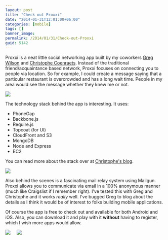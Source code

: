 ```yaml
---
layout: post
title: "Check out Proxxi"
date: "2014-01-31T12:01:00+06:00"
categories: [mobile]
tags: []
banner_image: 
permalink: /2014/01/31/Check-out-Proxxi
guid: 5142
---
```


<p>
Proxxi is a neat little social networking app built by my coworkers <a href="http://gregsramblings.com/">Greg Wilson</a> and <a href="http://coenraets.org/">Christophe Coenraets</a>. Instead of the traditional friend/acquaintance based network, Proxxi focuses on connecting you to people via location. So for example, I could create a message saying that a particular restaurant is overcrowded and has a long wait time. People in my area would see the message whether they knew me or not.
</p>
<!--more-->
<p>
<img src="https://static.raymondcamden.com/images/p1.jpg" />
</p>

<p>
The technology stack behind the app is interesting. It uses:
</p>

<ul>
<li>PhoneGap</li>
<li>Backbone.js</li>
<li>Require.js</li>
<li>Topcoat (for UI)</li>
<li>CloudFront and S3</li>
<li>MongoDB</li>
<li>Node and Express</li>
<li>EC2</li>
</ul>

<p>
You can read more about the stack over at <a href="http://coenraets.org/blog/2014/01/proxxi-a-proximity-based-social-app/">Christophe's blog</a>.
</p>

<p>
<img src="https://static.raymondcamden.com/images/p2.jpg" />
</p>

<p>
Also behind the scenes is a fascinating mail relay system using Mailgun. Proxxi allows you to communicate via email in a 100% anonymous manner (much like Craigslist if I remember right). I've tested this with Greg and Christophe and it works <i>really</i> well. I've bugged Greg to blog about the details as I think it would be of interest to folks building mobile applications.
</p>

<p>
Of course the app is free to check out and available for both Android and iOS. Also, you can download it and play with it <strong>without</strong> having to register, which I wish more apps would allow.
</p>

<p>
<a href="https://itunes.apple.com/us/app/proxxi/id784581176?mt=8"><img border="0" src="http://www.proxxi.com/images/ios-store.png"></a> &nbsp; &nbsp; 
<a href="https://play.google.com/store/apps/details?id=com.proxxi.proxxi"><img border="0" src="http://www.proxxi.com/images/android-store.png"></a>
</p>